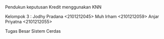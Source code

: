 Pendukun keputusan Kredit menggunakan KNN

Kelompok 3 :
Jodhy Pradana <2101212045>
Muh Irham <2101212059>
Anjar Priyatna <2101212055>

Tugas Besar Sistem Cerdas
